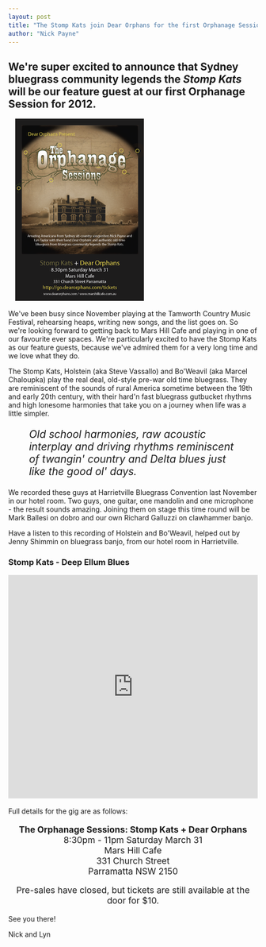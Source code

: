 ```yaml
---
layout: post
title: "The Stomp Kats join Dear Orphans for the first Orphanage Session of 2012"
author: "Nick Payne"
---
```


## We're super excited to announce that Sydney bluegrass community legends the <em>Stomp Kats</em> will be our feature guest at our first Orphanage Session for 2012.

<p class="right" style="margin: 0 0 1em 1em"><img src="/images/2012/3/The Orphanage Sessions 2012.1 A6 WEB.png" alt="The Orphanage Session: Stomp Kats + Dear Orphans" /></p>
<p>We've been busy since November playing at the Tamworth Country Music Festival, rehearsing heaps, writing new songs, and the list goes on. So we're looking forward to getting back to Mars Hill Cafe and playing in one of our favourite ever spaces. We're particularly excited to have the Stomp Kats as our feature guests, because we've admired them for a very long time and we love what they do.</p>
<p>The Stomp Kats, Holstein (aka Steve Vassallo) and Bo'Weavil (aka Marcel Chaloupka) play the real deal, old-style pre-war old time bluegrass. They are reminiscent of the sounds of rural America sometime between the 19th and early 20th century, with their hard'n fast bluegrass gutbucket rhythms and high lonesome harmonies that take you on a journey when life was a little simpler.</p>
<p style="font-size: 1.5em; font-style: italic; margin-left: 2em; margin-right: 2em;">Old school harmonies, raw acoustic interplay and driving rhythms reminiscent of twangin' country and Delta blues just like the good ol' days.</p>
<p>We recorded these guys at Harrietville Bluegrass Convention last November in our hotel room. Two guys, one guitar, one mandolin and one microphone - the result sounds amazing. Joining them on stage this time round will be Mark Ballesi on dobro and our own Richard Galluzzi on clawhammer banjo.</p>
<p>Have a listen to this recording of Holstein and Bo'Weavil, helped out by Jenny Shimmin on bluegrass banjo, from our hotel room in Harrietville.</p>

<h3>Stomp Kats - Deep Ellum Blues</h3>

<iframe width="100%" height="450" scrolling="no" frameborder="no" src="https://w.soundcloud.com/player/?url=https%3A//api.soundcloud.com/tracks/33437591&amp;auto_play=false&amp;hide_related=false&amp;show_comments=true&amp;show_user=true&amp;show_reposts=false&amp;visual=true"></iframe>

<p>Full details for the gig are as follows:</p>
<p style="text-align: center; font-size: 1.25em;"><strong>The Orphanage Sessions: Stomp Kats + Dear Orphans</strong><br />8:30pm - 11pm Saturday March 31<br />Mars Hill Cafe<br />331 Church Street<br />Parramatta NSW 2150</p>
<p style="text-align: center; font-size: 1.25em;">Pre-sales have closed, but tickets are still available at the door for $10.</p>
<p>See you there!</p>
<p>Nick and Lyn</p>
